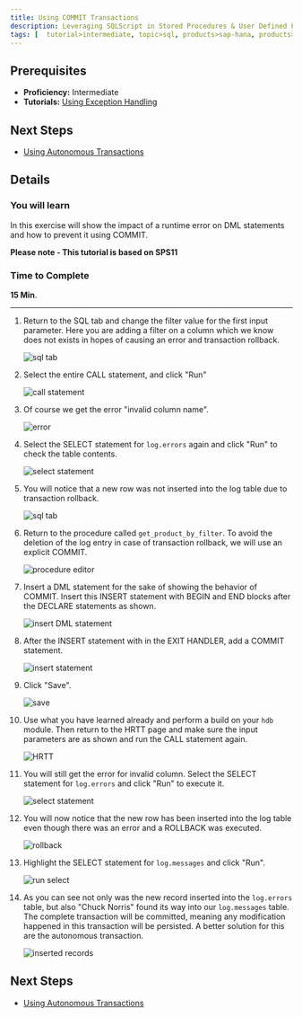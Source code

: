 ```yaml
---
title: Using COMMIT Transactions
description: Leveraging SQLScript in Stored Procedures & User Defined Functions through the use of COMMIT
tags: [  tutorial>intermediate, topic>sql, products>sap-hana, products>sap-hana\,-express-edition ]
---
```

## Prerequisites  
 - **Proficiency:** Intermediate
 - **Tutorials:** [Using Exception Handling](http://www.sap.com/developer/tutorials/xsa-sqlscript-trans-exception.html)

## Next Steps
 - [Using Autonomous Transactions](http://www.sap.com/developer/tutorials/xsa-sqlscript-trans-autonomous.html)

## Details
### You will learn  
In this exercise will show the impact of a runtime error on DML statements and how to prevent it using COMMIT.

**Please note - This tutorial is based on SPS11**

### Time to Complete
**15 Min**.

---

1. Return to the SQL tab and change the filter value for the first input parameter. Here you are adding a filter on a column which we know does not exists in hopes of causing an error and transaction rollback.

	![sql tab](1.png)

2. Select the entire CALL statement, and click "Run"

	![call statement](2.png)

3. Of course we get the error "invalid column name".

	![error](3.png)

4. Select the SELECT statement for `log.errors` again and click "Run" to check the table contents.  

	![select statement](4.png)

5. You will notice that a new row was not inserted into the log table due to transaction rollback.

	![sql tab](5.png)

6. Return to the procedure called `get_product_by_filter`. To avoid the deletion of the log entry in case of transaction rollback, we will use an explicit COMMIT.

	![procedure editor](6.png)

7. Insert a DML statement  for the sake of showing the behavior of COMMIT. Insert this INSERT statement with BEGIN and END blocks after the DECLARE statements as shown.

	![insert DML statement](7.png)

8. After the INSERT statement with in the EXIT HANDLER, add a COMMIT statement.

	![insert statement](8.png)

9. Click "Save".

	![save](9.png)

10. Use what you have learned already and perform a build on your `hdb` module. Then return to the HRTT page and make sure the input parameters are as shown and run the CALL statement again.

	![HRTT](10.png)

11. You will still get the error for invalid column. Select the SELECT statement for `log.errors` and click "Run" to execute it.

	![select statement](11.png)

12. You will now notice that the new row has been inserted into the log table even though there was an error and a ROLLBACK was executed.

	![rollback](12.png)

13. Highlight the SELECT statement for `log.messages` and click "Run".   

	![run select](13.png)

14. As you can see not only was the new record inserted into the `log.errors` table, but also "Chuck Norris" found its way into our `log.messages` table. The complete transaction will be committed, meaning any modification happened in this transaction will be persisted. A better solution for this are the autonomous transaction.

	![inserted records](14.png)


## Next Steps
 - [Using Autonomous Transactions](http://www.sap.com/developer/tutorials/xsa-sqlscript-trans-autonomous.html)
